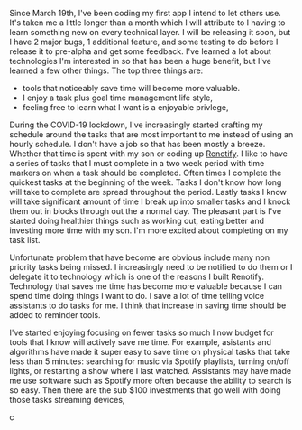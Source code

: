 Since March 19th, I've been coding my first app I intend to let others use. It's taken me a little longer than a month which I will attribute to I having to learn something new on every technical layer. I will be releasing it soon, but I have 2 major bugs, 1 additional feature, and some testing to do before I release it to pre-alpha and get some feedback. I've learned a lot about technologies I'm interested in so that has been a huge benefit, but I've learned a few other things. The top three things are:

*  tools that noticeably save time will become more valuable.
*  I enjoy a task plus goal time management life style,
* feeling free to learn what I want is a enjoyable privlege,

During the COVID-19 lockdown, I've increasingly started crafting my schedule around the tasks that are most important to me instead of using an hourly schedule. I don't have a job so that has been mostly a breeze. Whether that time is spent with my son or coding up [Renotify](https://renotify.io/). I like to have a series of tasks that I must complete in a two week period with time markers on when a task should be completed. Often times I complete the quickest tasks at the beginning of the week. Tasks I don't know how long will take to complete are spread throughout the period. Lastly tasks I know will take significant amount of time I break up into smaller tasks and I knock them out in blocks through out the a normal day. The pleasant part is I've started doing healthier things such as working out, eating better and investing more time with my son. I'm more excited about completing on my task list.

Unfortunate problem that have become are obvious include many non priority tasks being missed. I increasingly need to be notified to do them or I delegate it to technology which is one of the reasons I built Renotify. Technology that saves me time has become more valuable because I can spend time doing things I want to do. I save a lot of time telling voice assistants to do tasks for me. I think that increase in saving time should be added to reminder tools. 

I've started enjoying focusing on fewer tasks so much I now budget for tools that I know will actively save me time. For example, asistants and algorithms have made it super easy to save time on physical tasks that take less than 5 minutes: searching for music via Spotify playlists, turning on/off lights, or restarting a show where I last watched. Assistants may have made me use software such as Spotify more often because the ability to search is so easy. Then there are the sub $100 investments that go well with doing those tasks streaming devices,

c